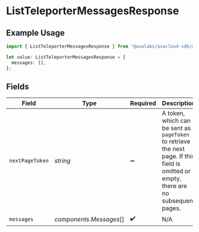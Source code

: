 # ListTeleporterMessagesResponse

## Example Usage

```typescript
import { ListTeleporterMessagesResponse } from "@avalabs/avacloud-sdk/models/components";

let value: ListTeleporterMessagesResponse = {
  messages: [],
};
```

## Fields

| Field                                                                                                                                  | Type                                                                                                                                   | Required                                                                                                                               | Description                                                                                                                            |
| -------------------------------------------------------------------------------------------------------------------------------------- | -------------------------------------------------------------------------------------------------------------------------------------- | -------------------------------------------------------------------------------------------------------------------------------------- | -------------------------------------------------------------------------------------------------------------------------------------- |
| `nextPageToken`                                                                                                                        | *string*                                                                                                                               | :heavy_minus_sign:                                                                                                                     | A token, which can be sent as `pageToken` to retrieve the next page. If this field is omitted or empty, there are no subsequent pages. |
| `messages`                                                                                                                             | *components.Messages*[]                                                                                                                | :heavy_check_mark:                                                                                                                     | N/A                                                                                                                                    |